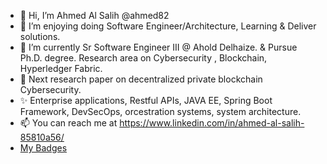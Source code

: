 - 👋 Hi, I’m Ahmed Al Salih @ahmed82 
- 👀 I’m enjoying doing Software Engineer/Architecture, Learning & Deliver solutions.
- 🌱 I’m currently Sr Software Engineer III @ Ahold Delhaize. & Pursue Ph.D. degree. Research area on Cybersecurity , Blockchain, Hyperledger Fabric.
- 💞️ Next research paper on decentralized private blockchain Cybersecurity.
- ✨ Enterprise applications, Restful APIs, JAVA EE, Spring Boot Framework, DevSecOps, orcestration systems, system architecture.
- 📫 You can reach me at https://www.linkedin.com/in/ahmed-al-salih-85810a56/
- [My Badges](https://www.credly.com/users/ahmed-al-salih/badges)

<!---
ahmed82/ahmed82 is a ✨ special ✨ repository because its `README.md` (this file) appears on your GitHub profile.
You can click the Preview link to take a look at your changes.
--->
